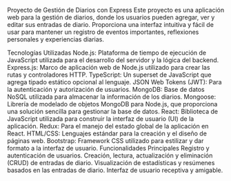 Proyecto de Gestión de Diarios con Express
Este proyecto es una aplicación web para la gestión de diarios, donde los usuarios pueden agregar, ver y editar sus entradas de diario. Proporciona una interfaz intuitiva y fácil de usar para mantener un registro de eventos importantes, reflexiones personales y experiencias diarias.

Tecnologías Utilizadas
Node.js: Plataforma de tiempo de ejecución de JavaScript utilizada para el desarrollo del servidor y la lógica del backend.
Express.js: Marco de aplicación web de Node.js utilizado para crear las rutas y controladores HTTP.
TypeScript: Un superset de JavaScript que agrega tipado estático opcional al lenguaje.
JSON Web Tokens (JWT): Para la autenticación y autorización de usuarios.
MongoDB: Base de datos NoSQL utilizada para almacenar la información de los diarios.
Mongoose: Librería de modelado de objetos MongoDB para Node.js, que proporciona una solución sencilla para gestionar la base de datos.
React: Biblioteca de JavaScript utilizada para construir la interfaz de usuario (UI) de la aplicación.
Redux: Para el manejo del estado global de la aplicación en React.
HTML/CSS: Lenguajes estándar para la creación y el diseño de páginas web.
Bootstrap: Framework CSS utilizado para estilizar y dar formato a la interfaz de usuario.
Funcionalidades Principales
Registro y autenticación de usuarios.
Creación, lectura, actualización y eliminación (CRUD) de entradas de diario.
Visualización de estadísticas y resúmenes basados en las entradas de diario.
Interfaz de usuario receptiva y amigable.
